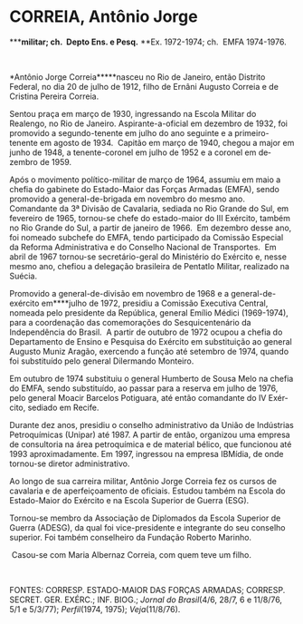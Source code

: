CORREIA, Antônio Jorge
======================

\*****militar; ch.  Depto Ens. e Pesq.** **Ex. 1972-­1974; ch.  EMFA
1974-1976.

 

*Antônio Jorge Correia*****nasceu no Rio de Janeiro, então Distrito
Federal, no dia 20 de julho de 1912, filho de Ernâni Augusto Cor­reia e
de Cristina Pereira Correia.

Sentou praça em março de 1930, ingressan­do na Escola Militar do
Realengo, no Rio de Janeiro. Aspirante-a-oficial em dezembro de 1932,
foi promovido a segundo-tenente em ju­lho do ano seguinte e a
primeiro-tenente em agosto de 1934.  Capitão em março de 1940, chegou a
major em junho de 1948, a tenente-­coronel em julho de 1952 e a coronel
em de­zembro de 1959.

Após o movimento político-militar de mar­ço de 1964, assumiu em maio a
chefia do ga­binete do Estado-Maior das Forças Armadas (EMFA), sendo
promovido a general-de-briga­da em novembro do mesmo ano.  Comandante da
3ª Divisão de Cavalaria, sediada no Rio Grande do Sul, em fevereiro de
1965, tornou-­se chefe do estado-maior do III Exército, tam­bém no Rio
Grande do Sul, a partir de janei­ro de 1966.  Em dezembro desse ano, foi
no­meado subchefe do EMFA, tendo participado da Comissão Especial da
Reforma Administra­tiva e do Conselho Nacional de Transportes.  Em abril
de 1967 tornou-se secretário-geral do Ministério do Exército e, nesse
mesmo ano, chefiou a delegação brasileira de Pentatlo Mi­litar,
realizado na Suécia.

Promovido a general-de-divisão em novem­bro de 1968 e a
general-de-exército em****julho de 1972, presidiu a Comissão Executiva
Cen­tral, nomeada pelo presidente da República, general Emílio Médici
(1969-1974), para a coordena­ção das comemorações do Sesquicentenário da
Independência do Brasil.  A partir de outu­bro de 1972 ocupou a chefia
do Departamen­to de Ensino e Pesquisa do Exército em subs­tituição ao
general Augusto Muniz Aragão, exercendo a função até setembro de 1974,
quando foi substituído pelo general Dilerman­do Monteiro.

Em outubro de 1974 substituiu o general Humberto de Sousa Melo na chefia
do EMFA, sendo substituído, ao passar para a reserva em julho de 1976,
pelo general Moacir Barcelos Potiguara, até então comandante do IV
Exér­cito, sediado em Recife.

Durante dez anos, presidiu o conselho administrativo da União de
Indústrias Petroquímicas (Unipar) até 1987. A partir de então, organizou
uma empresa de consultoria na área petroquímica e de material bélico,
que funcionou até 1993 aproximadamente. Em 1997, ingressou na empresa
IBMídia, de onde tornou-se diretor administrativo.

Ao longo de sua carreira militar, Antônio Jorge Correia fez os cur­sos
de cavalaria e de aperfeiçoamento de oficiais. Estudou também na Escola
do Estado-Maior do Exército e na Escola Superior de Guerra (ESG).

Tornou-se membro da Associação de Diplomados da Escola Superior de
Guerra (ADESG), da qual foi vice-presidente e integrante do seu conselho
superior. Foi também conselheiro da Fundação Roberto Marinho.

 Casou-se com Maria Albernaz Correia, com quem teve um filho.

 

FONTES: CORRESP. ESTADO-MAIOR DAS FORÇAS ARMADAS; CORRESP. SECRET. GER.
EXÉRC.; INF. BIOG.; *Jornal do Brasil*(4/6, 28/7, 6 e 11/8/76, 5/1 e
5/3/77); *Perfil*(1974, 1975); *Veja*(11/8/76).

 
